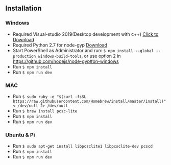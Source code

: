 ## Installation
### Windows
- Required Visual-studio 2019(Desktop development with c++) [Click to Download](https://docs.microsoft.com/en-us/cpp/build/vscpp-step-0-installation?view=msvc-160) 
- Required Python 2.7 for node-gyp [Download](https://www.python.org/download/releases/2.7)
- Start PowerShell as Administrator and run: `$ npm install --global --production windows-build-tools`, or use option 2 in <https://github.com/nodejs/node-gyp#on-windows>
- Run `$ npm install`
- Run `$ npm run dev`

### MAC
- Run `$ sudo ruby -e "$(curl -fsSL https://raw.githubusercontent.com/Homebrew/install/master/install)" < /dev/null 2> /dev/null`
- Run `$ brew install pcsc-lite`
- Run `$ npm install`
- Run `$ npm run dev`

### Ubuntu & Pi
- Run `$ sudo apt-get install libpcsclite1 libpcsclite-dev pcscd`
- Run `$ npm install`
- Run `$ npm run dev`
